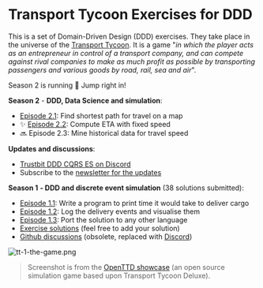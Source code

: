 # Transport Tycoon Exercises for DDD

This is a set of Domain-Driven Design (DDD) exercises. They take place in the universe of the [Transport Tycoon](https://en.wikipedia.org/wiki/Transport_Tycoon). It is a game "*in which the player acts as an entrepreneur in control of a transport company, and can compete against rival companies to make as much profit as possible by transporting passengers and various goods by road, rail, sea and air*".

 Season 2 is running 🎉 Jump right in! 



**Season 2** - **DDD, Data Science and simulation**:

-  [Episode 2.1](transport-tycoon_21.md): Find shortest path for travel on a map
- ✨ [Episode 2.2](transport-tycoon_22.md): Compute ETA with fixed speed
- 🔜 Episode 2.3: Mine historical data for travel speed

**Updates and discussions**:

- [Trustbit DDD CQRS ES on Discord](https://discord.gg/jHGbUwxDgv)
- Subscribe to the [newsletter for the updates](https://tinyletter.com/softwarepark)

**Season 1** **- DDD and discrete event simulation** (38 solutions submitted):

- [Episode 1.1](transport-tycoon-1.md): Write a program to print time it would take to deliver cargo
- [Episode 1.2](transport-tycoon-2.md): Log the delivery events and visualise them
- [Episode 1.3](transport-tycoon-3.md): Port the solution to any other language
- [Exercise solutions](https://github.com/Softwarepark/exercises/blob/master/transport-tycoon/README.md) (feel free to add your solution)
- [Github discussions](https://github.com/orgs/ddd-exercises/teams/tt/discussions) (obsolete, replaced with [Discord](https://discord.gg/jHGbUwxDgv))

![tt-1-the-game.png](images/tt-1-openttd.png)

> Screenshot is from the [OpenTTD showcase](https://www.openttd.org/screenshots.html) (an open source simulation game based upon Transport Tycoon Deluxe).
